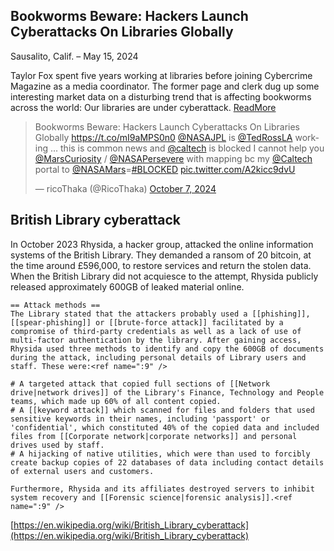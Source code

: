 ## Bookworms Beware: Hackers Launch Cyberattacks On Libraries Globally
Sausalito, Calif. – May 15, 2024

Taylor Fox spent five years working at libraries before joining Cybercrime Magazine as a media coordinator. The former page and clerk dug up some interesting market data on a disturbing trend that is affecting bookworms across the world: Our libraries are under cyberattack. [ReadMore](https://cybersecurityventures.com/bookworms-beware-hackers-launch-cyberattacks-on-libraries-globally/)

<blockquote class="twitter-tweet"><p lang="en" dir="ltr">Bookworms Beware: Hackers Launch Cyberattacks On Libraries Globally <a href="https://t.co/mI9aMPS0n0">https://t.co/mI9aMPS0n0</a> <a href="https://twitter.com/NASAJPL?ref_src=twsrc%5Etfw">@NASAJPL</a> is <a href="https://twitter.com/TedRossLA?ref_src=twsrc%5Etfw">@TedRossLA</a> working ... this is common news and <a href="https://twitter.com/Caltech?ref_src=twsrc%5Etfw">@caltech</a> is blocked I cannot help you <a href="https://twitter.com/MarsCuriosity?ref_src=twsrc%5Etfw">@MarsCuriosity</a> / <a href="https://twitter.com/NASAPersevere?ref_src=twsrc%5Etfw">@NASAPersevere</a> with mapping bc my <a href="https://twitter.com/Caltech?ref_src=twsrc%5Etfw">@Caltech</a> portal to <a href="https://twitter.com/NASAMars?ref_src=twsrc%5Etfw">@NASAMars</a>=<a href="https://twitter.com/hashtag/BLOCKED?src=hash&amp;ref_src=twsrc%5Etfw">#BLOCKED</a> <a href="https://t.co/A2kicc9dvU">pic.twitter.com/A2kicc9dvU</a></p>&mdash; ricoThaka (@RicoThaka) <a href="https://twitter.com/RicoThaka/status/1843370505031897512?ref_src=twsrc%5Etfw">October 7, 2024</a></blockquote> <script async src="https://platform.twitter.com/widgets.js" charset="utf-8"></script>

## British Library cyberattack

In October 2023 Rhysida, a hacker group, attacked the online information systems of the British Library. They demanded a ransom of 20 bitcoin, at the time around £596,000, to restore services and return the stolen data. When the British Library did not acquiesce to the attempt, Rhysida publicly released approximately 600GB of leaked material online. 
```
== Attack methods ==
The Library stated that the attackers probably used a [[phishing]], [[spear-phishing]] or [[brute-force attack]] facilitated by a compromise of third-party credentials as well as a lack of use of multi-factor authentication by the library. After gaining access, Rhysida used three methods to identify and copy the 600GB of documents during the attack, including personal details of Library users and staff. These were:<ref name=":9" />

# A targeted attack that copied full sections of [[Network drive|network drives]] of the Library's Finance, Technology and People teams, which made up 60% of all content copied.
# A [[keyword attack]] which scanned for files and folders that used sensitive keywords in their names, including 'passport' or 'confidential', which constituted 40% of the copied data and included files from [[Corporate network|corporate networks]] and personal drives used by staff.
# A hijacking of native utilities, which were than used to forcibly create backup copies of 22 databases of data including contact details of external users and customers.

Furthermore, Rhysida and its affiliates destroyed servers to inhibit system recovery and [[Forensic science|forensic analysis]].<ref name=":9" />
```

[https://en.wikipedia.org/wiki/British_Library_cyberattack](https://en.wikipedia.org/wiki/British_Library_cyberattack)